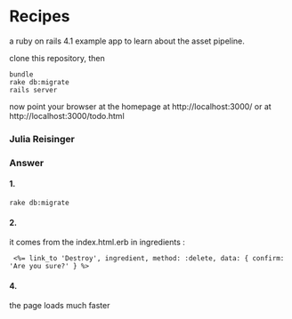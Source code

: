 Recipes
=======

a ruby on rails 4.1 example app
to learn about the asset pipeline.

clone this repository, then

    bundle
    rake db:migrate
    rails server

now point your browser at the homepage at http://localhost:3000/
or at http://localhost:3000/todo.html 


### Julia Reisinger
### Answer

#### 1.

    rake db:migrate
    
#### 2. 

it comes from the index.html.erb in ingredients :

     <%= link_to 'Destroy', ingredient, method: :delete, data: { confirm: 'Are you sure?' } %>
     

#### 4. 

the page loads much faster

